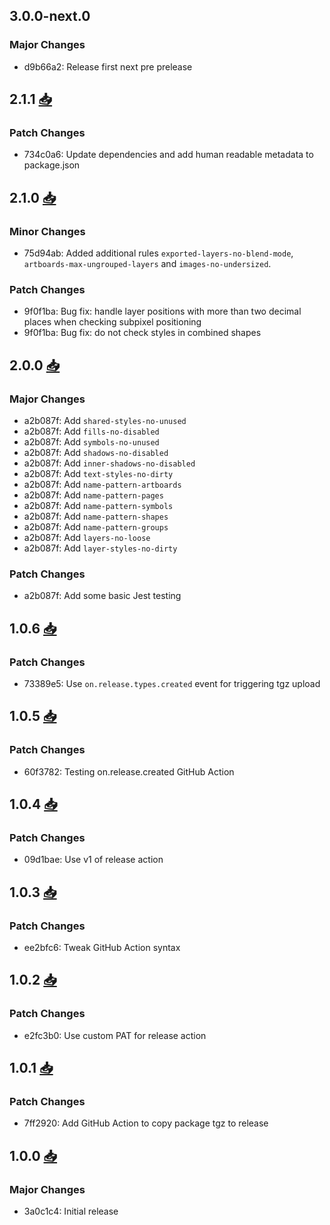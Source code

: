 
## 3.0.0-next.0

### Major Changes

- d9b66a2: Release first next pre prelease

## 2.1.1 [📥](sketch://install-assistant?url=https://sketch-hq.github.io/sketch-assistant-internal/sketch-hq-sketch-assistant-internal-v2.1.1.tgz)

### Patch Changes

- 734c0a6: Update dependencies and add human readable metadata to package.json

## 2.1.0 [📥](sketch://install-assistant?url=https://sketch-hq.github.io/sketch-assistant-internal/sketch-hq-sketch-assistant-internal-v2.1.0.tgz)

### Minor Changes

- 75d94ab: Added additional rules `exported-layers-no-blend-mode`, `artboards-max-ungrouped-layers`
  and `images-no-undersized`.

### Patch Changes

- 9f0f1ba: Bug fix: handle layer positions with more than two decimal places when checking subpixel
  positioning
- 9f0f1ba: Bug fix: do not check styles in combined shapes

## 2.0.0 [📥](sketch://install-assistant?url=https://sketch-hq.github.io/sketch-assistant-internal/sketch-hq-sketch-assistant-internal-v2.0.0.tgz)

### Major Changes

- a2b087f: Add `shared-styles-no-unused`
- a2b087f: Add `fills-no-disabled`
- a2b087f: Add `symbols-no-unused`
- a2b087f: Add `shadows-no-disabled`
- a2b087f: Add `inner-shadows-no-disabled`
- a2b087f: Add `text-styles-no-dirty`
- a2b087f: Add `name-pattern-artboards`
- a2b087f: Add `name-pattern-pages`
- a2b087f: Add `name-pattern-symbols`
- a2b087f: Add `name-pattern-shapes`
- a2b087f: Add `name-pattern-groups`
- a2b087f: Add `layers-no-loose`
- a2b087f: Add `layer-styles-no-dirty`

### Patch Changes

- a2b087f: Add some basic Jest testing

## 1.0.6 [📥](sketch://install-assistant?url=https://sketch-hq.github.io/sketch-assistant-internal/sketch-hq-sketch-assistant-internal-v1.0.6.tgz)

### Patch Changes

- 73389e5: Use `on.release.types.created` event for triggering tgz upload

## 1.0.5 [📥](sketch://install-assistant?url=https://sketch-hq.github.io/sketch-assistant-internal/sketch-hq-sketch-assistant-internal-v1.0.5.tgz)

### Patch Changes

- 60f3782: Testing on.release.created GitHub Action

## 1.0.4 [📥](sketch://install-assistant?url=https://sketch-hq.github.io/sketch-assistant-internal/sketch-hq-sketch-assistant-internal-v1.0.4.tgz)

### Patch Changes

- 09d1bae: Use v1 of release action

## 1.0.3 [📥](sketch://install-assistant?url=https://sketch-hq.github.io/sketch-assistant-internal/sketch-hq-sketch-assistant-internal-v1.0.3.tgz)

### Patch Changes

- ee2bfc6: Tweak GitHub Action syntax

## 1.0.2 [📥](sketch://install-assistant?url=https://sketch-hq.github.io/sketch-assistant-internal/sketch-hq-sketch-assistant-internal-v1.0.2.tgz)

### Patch Changes

- e2fc3b0: Use custom PAT for release action

## 1.0.1 [📥](sketch://install-assistant?url=https://sketch-hq.github.io/sketch-assistant-internal/sketch-hq-sketch-assistant-internal-v1.0.1.tgz)

### Patch Changes

- 7ff2920: Add GitHub Action to copy package tgz to release

## 1.0.0 [📥](sketch://install-assistant?url=https://sketch-hq.github.io/sketch-assistant-internal/sketch-hq-sketch-assistant-internal-v1.0.0.tgz)

### Major Changes

- 3a0c1c4: Initial release
